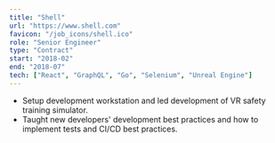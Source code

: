 ```yaml
---
title: "Shell"
url: "https://www.shell.com"
favicon: "/job_icons/shell.ico"
role: "Senior Engineer"
type: "Contract"
start: "2018-02"
end: "2018-07"
tech: ["React", "GraphQL", "Go", "Selenium", "Unreal Engine"]
---
```


- Setup development workstation and led development of VR safety training
  simulator.
- Taught new developers' development best practices and how to implement tests
  and CI/CD best practices.
